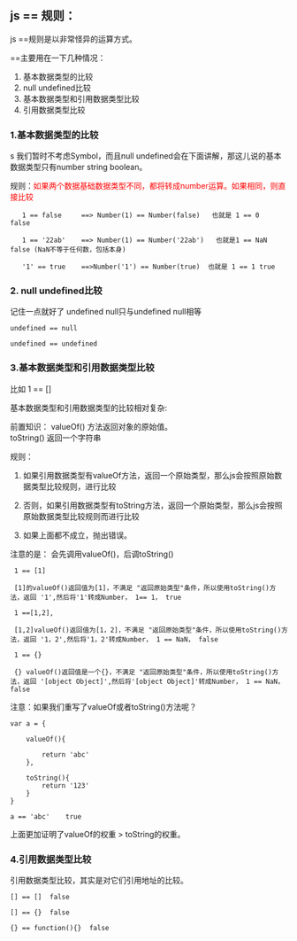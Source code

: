 ## js == 规则：

js ==规则是以非常怪异的运算方式。

==主要用在一下几种情况：

1. 基本数据类型的比较
2. null undefined比较
3. 基本数据类型和引用数据类型比较
4. 引用数据类型比较

### 1.基本数据类型的比较
s
我们暂时不考虑Symbol，而且null undefined会在下面讲解，那这儿说的基本数据类型只有number string boolean。

规则：<font color="#f00">如果两个数据基础数据类型不同，都将转成number运算。如果相同，则直接比较</font>

```
   1 == false     ==> Number(1) == Number(false)   也就是 1 == 0    false

   1 == '22ab'    ==> Number(1) == Number('22ab')   也就是1 == NaN  false (NaN不等于任何数，包括本身)

   '1' == true    ==>Number('1') == Number(true)  也就是 1 == 1 true 

```

### 2. null undefined比较

记住一点就好了 undefined null只与undefined null相等

```
undefined == null

undefined == undefined
```

### 3.基本数据类型和引用数据类型比较

比如 1 == []

基本数据类型和引用数据类型的比较相对复杂: 

前置知识：
valueOf() 方法返回对象的原始值。<br>
toString() 返回一个字符串

规则：

1. 如果引用数据类型有valueOf方法，返回一个原始类型，那么js会按照原始数据类型比较规则，进行比较

2. 否则，如果引用数据类型有toString方法，返回一个原始类型，那么js会按照原始数据类型比较规则而进行比较

3. 如果上面都不成立，抛出错误。

注意的是： 会先调用valueOf()，后调toString()

```
 1 == [1]

 [1]的valueOf()返回值为[1]，不满足 "返回原始类型"条件，所以使用toString()方法，返回 '1',然后将'1'转成Number， 1== 1， true

 1 ==[1,2],
 
 [1,2]valueOf()返回值为[1，2]，不满足 "返回原始类型"条件，所以使用toString()方法，返回 '1，2',然后将'1，2'转成Number， 1 == NaN， false

 1 == {}
 
 {} valueOf()返回值是一个{}，不满足 "返回原始类型"条件，所以使用toString()方法，返回 '[object Object]',然后将'[object Object]'转成Number， 1 == NaN， false

```

注意：如果我们重写了valueOf或者toString()方法呢？

```
var a = {

    valueOf(){

        return 'abc'
    },

    toString(){
        return '123'
    }
}

a == 'abc'    true
```

上面更加证明了valueOf的权重 > toString的权重。

### 4.引用数据类型比较

引用数据类型比较，其实是对它们引用地址的比较。

```
[] == []  false

[] == {}  false

{} == function(){}  false

```